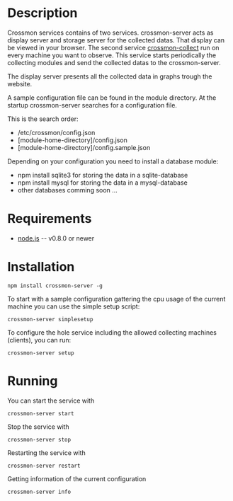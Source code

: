 Description
===========

Crossmon services contains of two services. crossmon-server 
acts as display server and storage server for the collected 
datas. That display can be viewed in your browser. The 
second service [crossmon-collect](https://npmjs.org/package/crossmon-collect) 
run on every machine you want to observe. This service starts 
periodically the collecting modules and send the collected 
datas to the crossmon-server.

The display server presents all the collected data in graphs trough 
the website.

A sample configuration file can be found in the module directory. 
At the startup crossmon-server searches for a configuration file. 

This is the search order:

* /etc/crossmon/config.json
* [module-home-directory]/config.json
* [module-home-directory]/config.sample.json

Depending on your configuration you need to install a database module:

* npm install sqlite3 for storing the data in a sqlite-database
* npm install mysql for storing the data in a mysql-database
* other databases comming soon ...

Requirements
============

* [node.js](http://nodejs.org/) -- v0.8.0 or newer

Installation
============

    npm install crossmon-server -g

To start with a sample configuration gattering the cpu usage of the current machine you can use the simple setup script:

    crossmon-server simplesetup

To configure the hole service including the allowed collecting machines (clients), you can run:

    crossmon-server setup

Running
=======

You can start the service with

    crossmon-server start

Stop the service with

    crossmon-server stop

Restarting the service with

    crossmon-server restart

Getting information of the current configuration

    crossmon-server info

